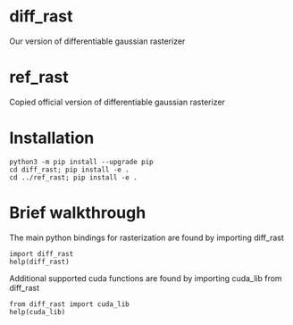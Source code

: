 # diff_rast
Our version of differentiable gaussian rasterizer

# ref_rast
Copied official version of differentiable gaussian rasterizer

# Installation 
```
python3 -m pip install --upgrade pip
cd diff_rast; pip install -e .
cd ../ref_rast; pip install -e .
```

# Brief walkthrough
The main python bindings for rasterization are found by importing diff_rast 
```
import diff_rast
help(diff_rast)
```
Additional supported cuda functions are found by importing cuda_lib from diff_rast
```
from diff_rast import cuda_lib
help(cuda_lib)
```
